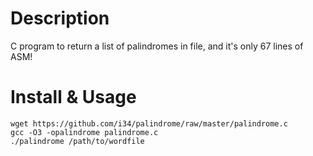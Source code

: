# Description
C program to return a list of palindromes in file, and it's only 67 lines of ASM!

# Install & Usage
```
wget https://github.com/i34/palindrome/raw/master/palindrome.c
gcc -O3 -opalindrome palindrome.c
./palindrome /path/to/wordfile
```
